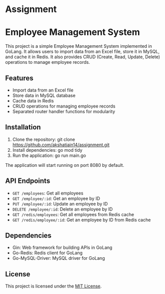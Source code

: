 # Assignment
# Employee Management System

This project is a simple Employee Management System implemented in GoLang.
It allows users to import data from an Excel file, store it in MySQL, and cache it in Redis. 
It also provides CRUD (Create, Read, Update, Delete) operations to manage employee records.

## Features

- Import data from an Excel file
- Store data in MySQL database
- Cache data in Redis
- CRUD operations for managing employee records
- Separated router handler functions for modularity

## Installation

1. Clone the repository:
git clone https://github.com/akshatjain14/assignment.git
2. Install dependencies:
go mod tidy
3. Run the application:
go run main.go


The application will start running on port 8080 by default.

## API Endpoints

- `GET /employees`: Get all employees
- `GET /employee/:id`: Get an employee by ID
- `PUT /employee/:id`: Update an employee by ID
- `DELETE /employee/:id`: Delete an employee by ID
- `GET /redis/employees`: Get all employees from Redis cache
- `GET /redis/employee/:id`: Get an employee by ID from Redis cache

## Dependencies

- Gin: Web framework for building APIs in GoLang
- Go-Redis: Redis client for GoLang
- Go-MySQL-Driver: MySQL driver for GoLang

## License

This project is licensed under the [MIT License](LICENSE).






